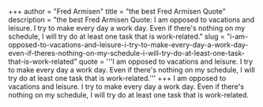 +++
author = "Fred Armisen"
title = "the best Fred Armisen Quote"
description = "the best Fred Armisen Quote: I am opposed to vacations and leisure. I try to make every day a work day. Even if there's nothing on my schedule, I will try do at least one task that is work-related."
slug = "i-am-opposed-to-vacations-and-leisure-i-try-to-make-every-day-a-work-day-even-if-theres-nothing-on-my-schedule-i-will-try-do-at-least-one-task-that-is-work-related"
quote = '''I am opposed to vacations and leisure. I try to make every day a work day. Even if there's nothing on my schedule, I will try do at least one task that is work-related.'''
+++
I am opposed to vacations and leisure. I try to make every day a work day. Even if there's nothing on my schedule, I will try do at least one task that is work-related.
